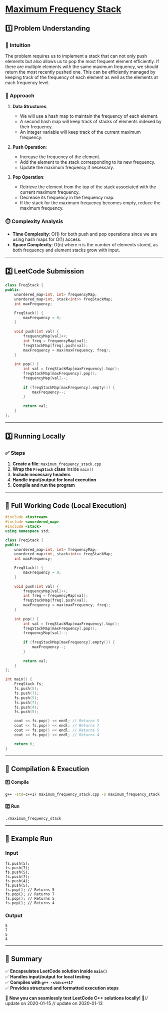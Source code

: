 # **[Maximum Frequency Stack](https://leetcode.com/problems/maximum-frequency-stack/description/)**  

## **1️⃣ Problem Understanding**  
### **📌 Intuition**  
The problem requires us to implement a stack that can not only push elements but also allows us to pop the most frequent element efficiently. If there are multiple elements with the same maximum frequency, we should return the most recently pushed one. This can be efficiently managed by keeping track of the frequency of each element as well as the elements at each frequency level.

### **🚀 Approach**  
1. **Data Structures**:
   - We will use a hash map to maintain the frequency of each element.
   - A second hash map will keep track of stacks of elements indexed by their frequency.
   - An integer variable will keep track of the current maximum frequency.

2. **Push Operation**:
   - Increase the frequency of the element.
   - Add the element to the stack corresponding to its new frequency.
   - Update the maximum frequency if necessary.

3. **Pop Operation**:
   - Retrieve the element from the top of the stack associated with the current maximum frequency.
   - Decrease its frequency in the frequency map.
   - If the stack for the maximum frequency becomes empty, reduce the maximum frequency.

### **⏱️ Complexity Analysis**  
- **Time Complexity**: O(1) for both push and pop operations since we are using hash maps for O(1) access.
- **Space Complexity**: O(n) where n is the number of elements stored, as both frequency and element stacks grow with input.

---  

## **2️⃣ LeetCode Submission**  
```cpp
class FreqStack {
public:
    unordered_map<int, int> frequencyMap;
    unordered_map<int, stack<int>> freqStackMap;
    int maxFrequency;

    FreqStack() {
        maxFrequency = 0;
    }
    
    void push(int val) {
        frequencyMap[val]++;
        int freq = frequencyMap[val];
        freqStackMap[freq].push(val);
        maxFrequency = max(maxFrequency, freq);
    }
    
    int pop() {
        int val = freqStackMap[maxFrequency].top();
        freqStackMap[maxFrequency].pop();
        frequencyMap[val]--;
        
        if (freqStackMap[maxFrequency].empty()) {
            maxFrequency--;
        }
        
        return val;
    }
};
```  

---  

## **3️⃣ Running Locally**  
### **✅ Steps**  
1. **Create a file**: `maximum_frequency_stack.cpp`  
2. **Wrap the `FreqStack` class** inside `main()`  
3. **Include necessary headers**  
4. **Handle input/output for local execution**  
5. **Compile and run the program**  

---  

## **📝 Full Working Code (Local Execution)**  
```cpp
#include <iostream>
#include <unordered_map>
#include <stack>
using namespace std;

class FreqStack {
public:
    unordered_map<int, int> frequencyMap;
    unordered_map<int, stack<int>> freqStackMap;
    int maxFrequency;

    FreqStack() {
        maxFrequency = 0;
    }
    
    void push(int val) {
        frequencyMap[val]++;
        int freq = frequencyMap[val];
        freqStackMap[freq].push(val);
        maxFrequency = max(maxFrequency, freq);
    }
    
    int pop() {
        int val = freqStackMap[maxFrequency].top();
        freqStackMap[maxFrequency].pop();
        frequencyMap[val]--;
        
        if (freqStackMap[maxFrequency].empty()) {
            maxFrequency--;
        }
        
        return val;
    }
};

int main() {
    FreqStack fs;
    fs.push(5);
    fs.push(7);
    fs.push(5);
    fs.push(7);
    fs.push(4);
    fs.push(5);

    cout << fs.pop() << endl; // Returns 5
    cout << fs.pop() << endl; // Returns 7
    cout << fs.pop() << endl; // Returns 5
    cout << fs.pop() << endl; // Returns 4

    return 0;
}
```  

---  

## **🔧 Compilation & Execution**  
#### **1️⃣ Compile**  
```bash
g++ -std=c++17 maximum_frequency_stack.cpp -o maximum_frequency_stack
```  

#### **2️⃣ Run**  
```bash
./maximum_frequency_stack
```  

---  

## **🎯 Example Run**  
### **Input**  
```
fs.push(5);
fs.push(7);
fs.push(5);
fs.push(7);
fs.push(4);
fs.push(5);
fs.pop(); // Returns 5
fs.pop(); // Returns 7
fs.pop(); // Returns 5
fs.pop(); // Returns 4
```  
### **Output**  
```
5
7
5
4
```  

---  

## **📌 Summary**  
✅ **Encapsulates LeetCode solution inside `main()`**  
✅ **Handles input/output for local testing**  
✅ **Compiles with `g++ -std=c++17`**  
✅ **Provides structured and formatted execution steps**  

🚀 **Now you can seamlessly test LeetCode C++ solutions locally!** 🚀// update on 2020-01-15
// update on 2020-01-13
